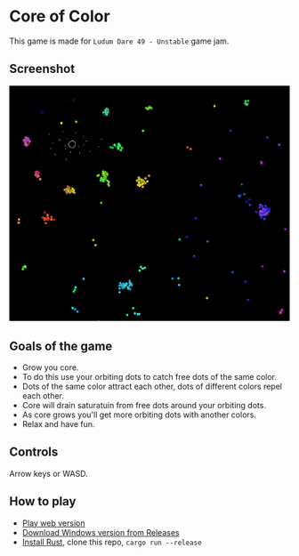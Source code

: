 # Core of Color
This game is made for `Ludum Dare 49 - Unstable` game jam.
## Screenshot
![Screenshot](screenshot.png)
## Goals of the game
* Grow you core.
* To do this use your orbiting dots to catch free dots of the same color.
* Dots of the same color attract each other, dots of different colors repel each other.
* Core will drain saturatuin from free dots around your orbiting dots.
* As core grows you'll get more orbiting dots with another colors.
* Relax and have fun.
## Controls
Arrow keys or WASD.
## How to play
* [Play web version](https://qthree.github.io/core_of_color/)
* [Download Windows version from Releases](https://github.com/qthree/core_of_color/releases)
* [Install Rust](https://rustup.rs/), clone this repo, `cargo run --release`
